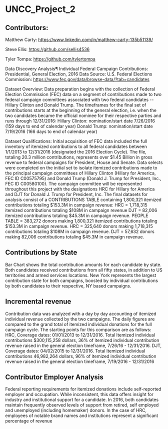 # UNCC_Project_2

## Contributors:
Matthew Carty: https://www.linkedin.com/in/matthew-carty-135b51139/

Steve Ellis: https://github.com/sellis4536

Tyler Tompa: https://github.com/tylertompa

Data Discovery Analysis¶
Individual Federal Campaign Contributions: Presidential, General Election, 2016 
Data Source: U.S. Federal Elections Commission: https://www.fec.gov/data/browse-data/?tab=candidates

Dataset Overview:
Data preparation begins with the collection of Federal Election Commission (FEC) data on a segment of contributions made to two federal campaign committees associated with two federal candidates -- Hillary Clinton and Donald Trump.
The timeframes for the final set of contributions starts at the beginning of the general election, i.e. when the two candidates became the official nominee for their respective parties and runs through 12/31/2016:
Hillary Clinton: nomination/start date 7/26/2016 (159 days to end of calendar year)
Donald Trump: nomination/start date 7/19/2016 (166 days to end of calendar year)

Dataset Qualifications:
Initial acquisition of FEC data included the full inventory of itemized contributions to all federal candidates between 1/1/2013 to 12/31/2016 (designated the 2016 Election Cycle). The file, totaling 20.3 million contributions, represents over $1.45 Billion in gross revenue to federal campaigns for President, House and Senate.
Data selects were completed on the initial set to isolate itemized contributions made to the principal campaign committees of Hillary Clinton (Hillary for America, FEC ID C00575795) and Donald Trump (Donald J. Trump for President, Inc., FEC ID C00580100).  The campaign committee will be represented throughout this project with the designations HRC for Hillary for America and DJT for Donald J. Trump for President, Inc.
The final datasets for analysis consist of a CONTRIBUTIONS TABLE containing 1,800,321 itemized contributions totaling $153.3M in campaign revenue:
HRC = 1,718,315 itemized contributions totaling $108M in campaign revenue
DJT = 82,006 itemized contributions totaling $45.3M in campaign revenue.
PEOPLE TABLE = 383,272 donors making 1,800,321 itemized contributions totaling $153.3M in campaign revenue.
HRC = 325,640 donors making 1,718,315 contributions totaling $108M in campaign revenue.
DJT = 57,632 donors making 82,006 contributions totaling $45.3M in campaign revenue.

## Contributions by State ##
Bar Chart shows the total contribution amounts for each candidate by state.  Both candidates received contributions from all fifty states, in addition to US territories and armed services locations.  New York represents the largest contribution state for both campaigns, boosted by individual contributions by both candidates to their respective, NY based campaigns.

## Incremental revenue ##
Contribution data was analyzed with a day by day accounting of itemized individual revenue collected by the two campaigns.   The daily figures are compared to the grand total of itemized individual donations for the full campaign cycle. The starting points for this comparison are as follows:
HRC, Coverage dates: 01/01/2013 to 12/31/2016. Total Itemized individual contributions $300,115,258 dollars, 36% of itemized individual contribution revenue raised in the general election timeframe, 7/26/16 - 12/31/2016.
DJT, Coverage dates: 04/02/2015 to 12/31/2016. Total Itemized individual contributions 46,982,264 dollars, 96% of itemized individual contribution revenue raised in the general election timeframe, 7/19/2016 - 12/31/2016

## Contributor Employer Analysis ##

Federal reporting requirements for itemized donations include self-reported employer and occupation.  While inconsistent, this data offers insight for industry and institutional support for a candidate.  In 2016, both candidates maintain frequently observed levels of support from retired, self employed and unemployed (including homemaker) donors.  In the case of HRC, employees of notable brand names and institutions represent a significant percentage of revenue